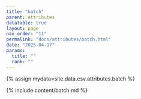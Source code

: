 ```yaml
---
title: "batch"
parent: Attributes
datatable: true
layout: page
nav_order: "11"
permalink: "docs/attributes/batch.html"
date: "2025-04-17"
params:
  title: ""
  rank: ""
---
```

{% assign mydata=site.data.csv.attributes.batch %} 

{% include content/batch.md %}
